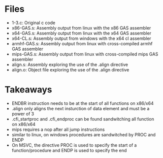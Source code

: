 # Files
- 1-3.c: Original c code
- x86-GAS.s: Assembly output from linux with the x86 GAS assembler
- x64-GAS.s: Assembly output from linux with the x64 GAS assembler
- x64-CL.s: Assembly output from windows with the x64 cl assembler
- armhf-GAS.s: Assembly output from linux with cross-compiled armhf GAS assembler
- mips-GAS.s: Assembly output from linux with cross-compiled mips GAS assembler
- align.s: Assembly exploring the use of the .align directive
- align.o: Object file exploring the use of the .align directive

# Takeaways
- ENDBR instruction needs to be at the start of all functions on x86/x64
- .align only aligns the next insturction of data element and must be a power of 3
- .cfi_startproc and .cfi_endproc can be found sandwitching all function on x86/x64
- mips requires a nop after all jump instructions
- similar to linux, on windows procedures are sandwitched by PROC and ENDP
- On MSVC, the directive PROC is used to specify the start of a function/procedure and ENDP is used to specify the end
